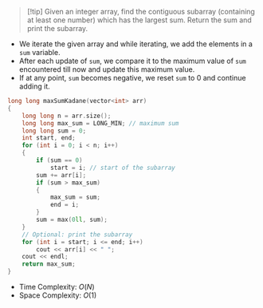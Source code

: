 > [!tip] Given an integer array, find the contiguous subarray (containing at least one number) which has the largest sum. Return the sum and print the subarray.
- We iterate the given array and while iterating, we add the elements in a `sum` variable.
- After each update of `sum`, we compare it to the maximum value of `sum` encountered till now and update this maximum value.
- If at any point, `sum` becomes negative, we reset `sum` to $0$ and continue adding it.
```cpp
long long maxSumKadane(vector<int> arr)
{
	long long n = arr.size();
	long long max_sum = LONG_MIN; // maximum sum
	long long sum = 0;
	int start, end;
	for (int i = 0; i < n; i++)
	{
		if (sum == 0)
			start = i; // start of the subarray
		sum += arr[i];
		if (sum > max_sum)
		{
			max_sum = sum;
			end = i;
		}
		sum = max(0ll, sum);
	}
	// Optional: print the subarray
	for (int i = start; i <= end; i++)
		cout << arr[i] << " ";
	cout << endl;
	return max_sum;
}
```
- Time Complexity: $O(N)$
- Space Complexity: $O(1)$